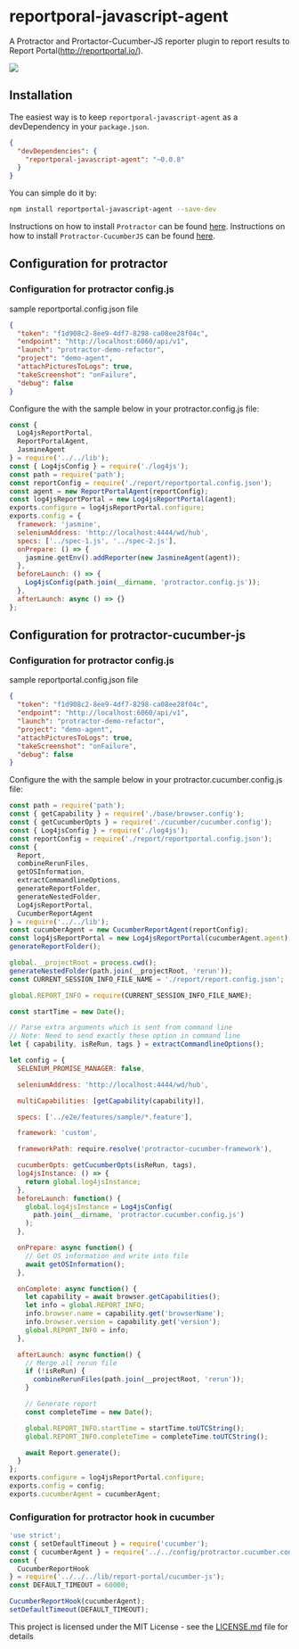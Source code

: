 # reportporal-javascript-agent

A Protractor and Prortactor-Cucumber-JS reporter plugin to report results to Report Portal(http://reportportal.io/).

![](Demo.gif)

## Installation

The easiest way is to keep `reportporal-javascript-agent` as a devDependency in your `package.json`.

```json
{
  "devDependencies": {
    "reportporal-javascript-agent": "~0.0.8"
  }
}
```

You can simple do it by:

```bash
npm install reportportal-javascript-agent --save-dev
```

Instructions on how to install `Protractor` can be found [here](http://www.protractortest.org/#/protractor-setup).
Instructions on how to install `Protractor-CucumberJS` can be found [here](https://github.com/protractor-cucumber-framework/protractor-cucumber-framework).

## Configuration for protractor

### Configuration for protractor config.js

sample reportportal.config.json file

```json
{
  "token": "f1d908c2-8ee9-4df7-8298-ca08ee28f04c",
  "endpoint": "http://localhost:6060/api/v1",
  "launch": "protractor-demo-refactor",
  "project": "demo-agent",
  "attachPicturesToLogs": true,
  "takeScreenshot": "onFailure",
  "debug": false
}
```

Configure the with the sample below in your protractor.config.js file:

```js
const {
  Log4jsReportPortal,
  ReportPortalAgent,
  JasmineAgent
} = require('../../lib');
const { Log4jsConfig } = require('./log4js');
const path = require('path');
const reportConfig = require('./report/reportportal.config.json');
const agent = new ReportPortalAgent(reportConfig);
const log4jsReportPortal = new Log4jsReportPortal(agent);
exports.configure = log4jsReportPortal.configure;
exports.config = {
  framework: 'jasmine',
  seleniumAddress: 'http://localhost:4444/wd/hub',
  specs: ['../spec-1.js', '../spec-2.js'],
  onPrepare: () => {
    jasmine.getEnv().addReporter(new JasmineAgent(agent));
  },
  beforeLaunch: () => {
    Log4jsConfig(path.join(__dirname, 'protractor.config.js'));
  },
  afterLaunch: async () => {}
};
```

## Configuration for protractor-cucumber-js

### Configuration for protractor config.js

sample reportportal.config.json file

```json
{
  "token": "f1d908c2-8ee9-4df7-8298-ca08ee28f04c",
  "endpoint": "http://localhost:6060/api/v1",
  "launch": "protractor-demo-refactor",
  "project": "demo-agent",
  "attachPicturesToLogs": true,
  "takeScreenshot": "onFailure",
  "debug": false
}
```

Configure the with the sample below in your protractor.cucumber.config.js file:

```js
const path = require('path');
const { getCapability } = require('./base/browser.config');
const { getCucumberOpts } = require('./cucumber/cucumber.config');
const { Log4jsConfig } = require('./log4js');
const reportConfig = require('./report/reportportal.config.json');
const {
  Report,
  combineRerunFiles,
  getOSInformation,
  extractCommandlineOptions,
  generateReportFolder,
  generateNestedFolder,
  Log4jsReportPortal,
  CucumberReportAgent
} = require('../../lib');
const cucumberAgent = new CucumberReportAgent(reportConfig);
const log4jsReportPortal = new Log4jsReportPortal(cucumberAgent.agent);
generateReportFolder();

global.__projectRoot = process.cwd();
generateNestedFolder(path.join(__projectRoot, 'rerun'));
const CURRENT_SESSION_INFO_FILE_NAME = './report/report.config.json';

global.REPORT_INFO = require(CURRENT_SESSION_INFO_FILE_NAME);

const startTime = new Date();

// Parse extra arguments which is sent from command line
// Note: Need to send exactly these option in command line
let { capability, isReRun, tags } = extractCommandlineOptions();

let config = {
  SELENIUM_PROMISE_MANAGER: false,

  seleniumAddress: 'http://localhost:4444/wd/hub',

  multiCapabilities: [getCapability(capability)],

  specs: ['../e2e/features/sample/*.feature'],

  framework: 'custom',

  frameworkPath: require.resolve('protractor-cucumber-framework'),

  cucumberOpts: getCucumberOpts(isReRun, tags),
  log4jsInstance: () => {
    return global.log4jsInstance;
  },
  beforeLaunch: function() {
    global.log4jsInstance = Log4jsConfig(
      path.join(__dirname, 'protractor.cucumber.config.js')
    );
  },

  onPrepare: async function() {
    // Get OS information and write into file
    await getOSInformation();
  },

  onComplete: async function() {
    let capability = await browser.getCapabilities();
    let info = global.REPORT_INFO;
    info.browser.name = capability.get('browserName');
    info.browser.version = capability.get('version');
    global.REPORT_INFO = info;
  },

  afterLaunch: async function() {
    // Merge all rerun file
    if (!isReRun) {
      combineRerunFiles(path.join(__projectRoot, 'rerun'));
    }

    // Generate report
    const completeTime = new Date();

    global.REPORT_INFO.startTime = startTime.toUTCString();
    global.REPORT_INFO.completeTime = completeTime.toUTCString();

    await Report.generate();
  }
};
exports.configure = log4jsReportPortal.configure;
exports.config = config;
exports.cucumberAgent = cucumberAgent;
```

### Configuration for protractor hook in cucumber

```js
'use strict';
const { setDefaultTimeout } = require('cucumber');
const { cucumberAgent } = require('../../config/protractor.cucumber.config');
const {
  CucumberReportHook
} = require('../../../lib/report-portal/cucumber-js');
const DEFAULT_TIMEOUT = 60000;

CucumberReportHook(cucumberAgent);
setDefaultTimeout(DEFAULT_TIMEOUT);
```

This project is licensed under the MIT License - see the [LICENSE.md](LICENSE.md) file for details
